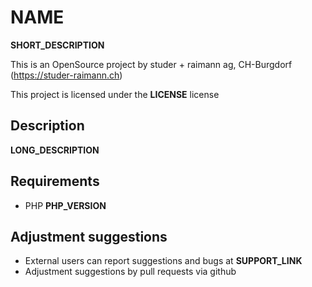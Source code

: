 <!-- __AUTOGENERATED_COMMENT__ -->

# __NAME__

__SHORT_DESCRIPTION__

This is an OpenSource project by studer + raimann ag, CH-Burgdorf (https://studer-raimann.ch)

This project is licensed under the __LICENSE__ license

## Description

__LONG_DESCRIPTION__

## Requirements

* PHP __PHP_VERSION__

## Adjustment suggestions

* External users can report suggestions and bugs at __SUPPORT_LINK__
* Adjustment suggestions by pull requests via github
